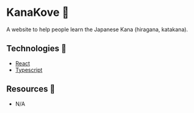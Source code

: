 # KanaKove 🏯

A website to help people learn the Japanese Kana (hiragana, katakana).

## Technologies 🎇

- [React](https://reactjs.org/)
- [Typescript](https://www.typescriptlang.org/index.html)

## Resources 📎

- N/A
